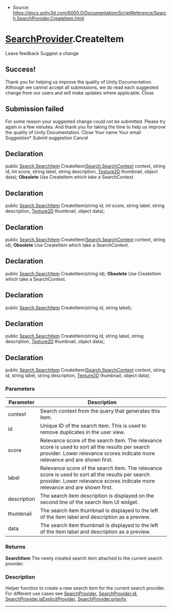 * Source: https://docs.unity3d.com/6000.0/Documentation/ScriptReference/Search.SearchProvider.CreateItem.html

#  [SearchProvider](https://docs.unity3d.com/6000.0/Documentation/ScriptReference/Search.SearchProvider.html).CreateItem
Leave feedback
Suggest a change
## Success!
Thank you for helping us improve the quality of Unity Documentation. Although we cannot accept all submissions, we do read each suggested change from our users and will make updates where applicable.
Close
## Submission failed
For some reason your suggested change could not be submitted. Please <a>try again</a> in a few minutes. And thank you for taking the time to help us improve the quality of Unity Documentation.
Close
Your name Your email Suggestion* Submit suggestion
Cancel
## Declaration
public [Search.SearchItem](https://docs.unity3d.com/6000.0/Documentation/ScriptReference/Search.SearchItem.html) CreateItem([Search.SearchContext](https://docs.unity3d.com/6000.0/Documentation/ScriptReference/Search.SearchContext.html) context, string id, int score, string label, string description, [Texture2D](https://docs.unity3d.com/6000.0/Documentation/ScriptReference/Texture2D.html) thumbnail, object data); 
**Obsolete** Use CreateItem which take a SearchContext.
## Declaration
public [Search.SearchItem](https://docs.unity3d.com/6000.0/Documentation/ScriptReference/Search.SearchItem.html) CreateItem(string id, int score, string label, string description, [Texture2D](https://docs.unity3d.com/6000.0/Documentation/ScriptReference/Texture2D.html) thumbnail, object data); 
## Declaration
public [Search.SearchItem](https://docs.unity3d.com/6000.0/Documentation/ScriptReference/Search.SearchItem.html) CreateItem([Search.SearchContext](https://docs.unity3d.com/6000.0/Documentation/ScriptReference/Search.SearchContext.html) context, string id); 
**Obsolete** Use CreateItem which take a SearchContext.
## Declaration
public [Search.SearchItem](https://docs.unity3d.com/6000.0/Documentation/ScriptReference/Search.SearchItem.html) CreateItem(string id); 
**Obsolete** Use CreateItem which take a SearchContext.
## Declaration
public [Search.SearchItem](https://docs.unity3d.com/6000.0/Documentation/ScriptReference/Search.SearchItem.html) CreateItem(string id, string label); 
## Declaration
public [Search.SearchItem](https://docs.unity3d.com/6000.0/Documentation/ScriptReference/Search.SearchItem.html) CreateItem(string id, string label, string description, [Texture2D](https://docs.unity3d.com/6000.0/Documentation/ScriptReference/Texture2D.html) thumbnail, object data); 
## Declaration
public [Search.SearchItem](https://docs.unity3d.com/6000.0/Documentation/ScriptReference/Search.SearchItem.html) CreateItem([Search.SearchContext](https://docs.unity3d.com/6000.0/Documentation/ScriptReference/Search.SearchContext.html) context, string id, string label, string description, [Texture2D](https://docs.unity3d.com/6000.0/Documentation/ScriptReference/Texture2D.html) thumbnail, object data); 
### Parameters
Parameter | Description  
---|---  
context | Search context from the query that generates this item.  
id | Unique ID of the search item. This is used to remove duplicates in the user view.  
score | Relevance score of the search item. The relevance score is used to sort all the results per search provider. Lower relevance scores indicate more relevance and are shown first.  
label | Relevance score of the search item. The relevance score is used to sort all the results per search provider. Lower relevance scores indicate more relevance and are shown first.  
description | The search item description is displayed on the second line of the search item UI widget.  
thumbnail | The search item thumbnail is displayed to the left of the item label and description as a preview.  
data | The search item thumbnail is displayed to the left of the item label and description as a preview.  
### Returns
**SearchItem** The newly created search item attached to the current search provider. 
### Description
Helper function to create a new search item for the current search provider.
For different use cases see [SearchProvider](https://docs.unity3d.com/6000.0/Documentation/ScriptReference/Search.SearchProvider.html), [SearchProvider.id](https://docs.unity3d.com/6000.0/Documentation/ScriptReference/Search.SearchProvider-id.html), [SearchProvider.isExplicitProvider](https://docs.unity3d.com/6000.0/Documentation/ScriptReference/Search.SearchProvider-isExplicitProvider.html), [SearchProvider.priority](https://docs.unity3d.com/6000.0/Documentation/ScriptReference/Search.SearchProvider-priority.html).
* * *
